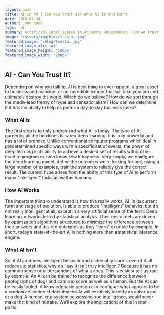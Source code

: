 ```yaml
---
layout: post
title: AI in AR | Can You Trust It? What AI is and isn't.
date: 2018-04-24
author: John Kuhn
tags:  ai
summary: Artificial Intelligence in Accounts Receivables. Can we Trust it? What Artificial Intelligence is, isn't and how it works.
image: "/assets/img/blog/trustai.jpg"
featured_image: "/blog/trustai.jpg"
featured_image_alt: "AI"
featured_image_height: "100px"
featured_image_width: "200px"
---
```



## AI - Can You Trust It?

Depending on who you talk to, AI is best thing to ever happen, a great asset to business and mankind, or an incredible danger that will take your job and ultimately destroy the world.  Which do we believe?  How do we sort through the media-lead frenzy of hype and sensationalism?  How can we determine if it has the ability to help us perform day-to-day business tasks?

### What AI Is

The first step is to truly understand what AI is today.  The type of AI garnering all the headlines is called deep learning.  It is truly powerful and has a lot of promise.  Unlike conventional computer programs which deal in predetermined specific ways with a specific set of events, the power of deep learning is its ability to achieve a desired set of results without the need to program or even know how it happens.  Very simply, we configure the deep learning model, define the outcomes we’re looking for and, using a large number of examples, train the system to reliably give the correct result.  The current hype arises from the ability of this type of AI to perform many “intelligent” tasks as well as humans.  

### How AI Works

The important thing to understand is how this really works.  AI, in its current form and stage of evolution, is able to produce “intelligent” behavior, but it’s not really intelligent at all, except in a very artificial sense of the term.  Deep learning networks learn by statistical analysis.  Their neural nets are driven by optimization algorithms structured to minimize the difference between their answers and desired outcomes as they “learn” example by example.   In short, today’s state-of-the-art AI is nothing more than a statistical inference engine.

### What AI Isn't

So, if AI produces intelligent behavior and undeniably learns, even if it all reduces to statistics, why do I say it isn’t truly intelligent?  Because it has no common sense or understanding of what it does.  This is easiest to illustrate by example.  An AI can be trained to recognize the difference between photographs of dogs and cats and score as well as a human.  But the AI can be easily fooled.  A knowledgeable person can configure what appears to be a random collection of dots that the AI will positively identify as either a cat or a dog.  A human, or a system possessing true intelligence, would never make that kind of mistake.  We’ll explore the implications of this in later posts.
